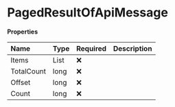 # PagedResultOfApiMessage

**Properties**

| Name       | Type             | Required | Description |
| :--------- | :--------------- | :------- | :---------- |
| Items      | List<ApiMessage> | ❌       |             |
| TotalCount | long             | ❌       |             |
| Offset     | long             | ❌       |             |
| Count      | long             | ❌       |             |

<!-- This file was generated by liblab | https://liblab.com/ -->
